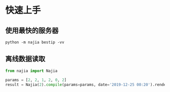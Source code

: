 # 快速上手

## 使用最快的服务器

```shell
python -m najia bestip -vv
```

## 离线数据读取

```python
from najia import Najia

params = [2, 2, 1, 2, 0, 2]
result = Najia(2).compile(params=params, date='2019-12-25 00:20').render()
```
